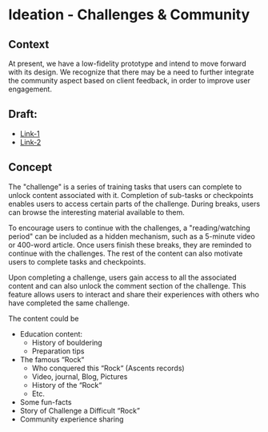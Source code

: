 # Ideation - Challenges & Community

## Context

At present, we have a low-fidelity prototype and intend to move forward with its design. We recognize that there may be a need to further integrate the community aspect based on client feedback, in order to improve user engagement.

## Draft:

- [Link-1](https://www.figma.com/file/rzCIheccIjrTCPPjr2kFow/Draft?node-id=4%3A588&t=5vJTsCaMvuitFuNR-1)
- [Link-2](https://excalidraw.com/#json=m6eX1VB1WvPLSYV2PILZr,ovy8Pk4IgrwtkrGqa20WPA)

## Concept

The "challenge" is a series of training tasks that users can complete to unlock content associated with it. Completion of sub-tasks or checkpoints enables users to access certain parts of the challenge. During breaks, users can browse the interesting material available to them.

To encourage users to continue with the challenges, a "reading/watching period" can be included as a hidden mechanism, such as a 5-minute video or 400-word article. Once users finish these breaks, they are reminded to continue with the challenges. The rest of the content can also motivate users to complete tasks and checkpoints.

Upon completing a challenge, users gain access to all the associated content and can also unlock the comment section of the challenge. This feature allows users to interact and share their experiences with others who have completed the same challenge.

The content could be

- Education content:
  - History of bouldering
  - Preparation tips
- The famous “Rock“
  - Who conquered this “Rock“ (Ascents records)
  - Video, journal, Blog, Pictures
  - History of the “Rock“
  - Etc.
- Some fun-facts
- Story of Challenge a Difficult “Rock”
- Community experience sharing
